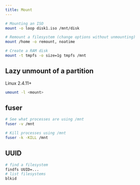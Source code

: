 ```yaml
---
title: Mount
---
```


```bash
# Mounting an ISO
mount -o loop disk1.iso /mnt/disk

# Remount a filesystem (change options without unmounting)
mount /home -o remount, noatime

# Create a RAM disk
mount -t tmpfs -o size=1g tmpfs /mnt
```

## Lazy unmount of a partition

Linux 2.4.11+

```bash
umount -l <mount>
```

## fuser

```bash
# See what processes are using /mnt
fuser -v /mnt

# Kill processes using /mnt
fuser -k -KILL /mnt
```

## UUID

```bash
# find a filesystem
findfs UUID=...
# list filesystems
blkid
```
